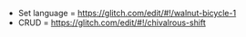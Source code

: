 - Set language = https://glitch.com/edit/#!/walnut-bicycle-1
- CRUD = https://glitch.com/edit/#!/chivalrous-shift
